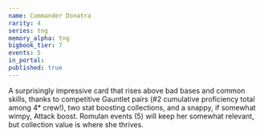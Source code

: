 ```yaml
---
name: Commander Donatra
rarity: 4
series: tng
memory_alpha: tng
bigbook_tier: 7
events: 5
in_portal:
published: true
---
```


A surprisingly impressive card that rises above bad bases and common skills, thanks to competitive Gauntlet pairs (#2 cumulative proficiency total among 4* crew!), two stat boosting collections, and a snappy, if somewhat wimpy, Attack boost. Romulan events (5) will keep her somewhat relevant, but collection value is where she thrives.
